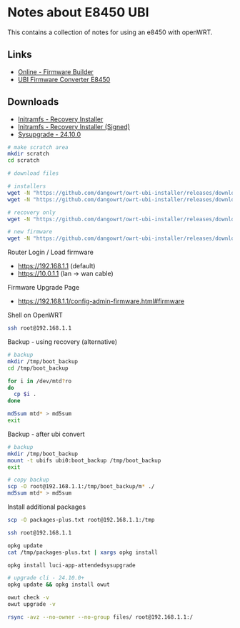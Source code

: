 # Notes about E8450 UBI

This contains a collection of notes for using an e8450 with openWRT.

## Links

- [Online - Firmware Builder](https://firmware-selector.openwrt.org)
- [UBI Firmware Converter E8450](https://github.com/dangowrt/owrt-ubi-installer)

## Downloads

- [Initramfs - Recovery Installer](https://github.com/dangowrt/owrt-ubi-installer/releases/download/v1.1.4/openwrt-24.10.0-mediatek-mt7622-linksys_e8450-ubi-initramfs-recovery-installer.itb)
- [Initramfs - Recovery Installer (Signed)](https://github.com/dangowrt/owrt-ubi-installer/releases/download/v1.1.4/openwrt-24.10.0-mediatek-mt7622-linksys_e8450-ubi-initramfs-recovery-installer_signed.itb)
- [Sysupgrade - 24.10.0](https://github.com/dangowrt/owrt-ubi-installer/releases/download/v1.1.4/openwrt-24.10.0-mediatek-mt7622-linksys_e8450-ubi-squashfs-sysupgrade.itb)

```sh
# make scratch area
mkdir scratch
cd scratch

# download files

# installers
wget -N "https://github.com/dangowrt/owrt-ubi-installer/releases/download/v1.1.4/openwrt-24.10.0-mediatek-mt7622-linksys_e8450-ubi-initramfs-recovery-installer.itb"
wget -N "https://github.com/dangowrt/owrt-ubi-installer/releases/download/v1.1.4/openwrt-24.10.0-mediatek-mt7622-linksys_e8450-ubi-initramfs-recovery-installer_signed.itb"

# recovery only
wget -N "https://github.com/dangowrt/owrt-ubi-installer/releases/download/v1.1.4/openwrt-24.10.0-mediatek-mt7622-linksys_e8450-ubi-initramfs-recovery.itb"

# new firmware
wget -N "https://github.com/dangowrt/owrt-ubi-installer/releases/download/v1.1.4/openwrt-24.10.0-mediatek-mt7622-linksys_e8450-ubi-squashfs-sysupgrade.itb"
```

Router Login / Load firmware

- https://192.168.1.1 (default)
- https://10.0.1.1 (lan -> wan cable)

Firmware Upgrade Page

- https://192.168.1.1/config-admin-firmware.html#firmware

Shell on OpenWRT

```sh
ssh root@192.168.1.1
```

Backup - using recovery (alternative)

```sh
# backup
mkdir /tmp/boot_backup
cd /tmp/boot_backup

for i in /dev/mtd?ro
do
  cp $i .
done

md5sum mtd* > md5sum
exit
```

Backup - after ubi convert

```sh
# backup
mkdir /tmp/boot_backup
mount -t ubifs ubi0:boot_backup /tmp/boot_backup
exit
```

```sh
# copy backup
scp -O root@192.168.1.1:/tmp/boot_backup/m* ./
md5sum mtd* > md5sum
```

Install additional packages

```sh
scp -O packages-plus.txt root@192.168.1.1:/tmp

ssh root@192.168.1.1
```

```sh
opkg update
cat /tmp/packages-plus.txt | xargs opkg install
```

```sh
opkg install luci-app-attendedsysupgrade

# upgrade cli - 24.10.0+
opkg update && opkg install owut

owut check -v
owut upgrade -v
```

```sh
rsync -avz --no-owner --no-group files/ root@192.168.1.1:/
```
